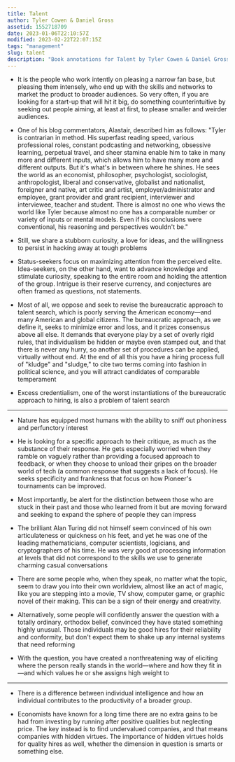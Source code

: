 ```yaml
---
title: Talent
author: Tyler Cowen & Daniel Gross
assetid: 1552718709
date: 2023-01-06T22:10:57Z
modified: 2023-02-22T22:07:15Z
tags: "management"
slug: talent
description: "Book annotations for Talent by Tyler Cowen & Daniel Gross"
---
```


*  It is the people who work intently on pleasing a narrow fan base, but pleasing them intensely, who end up with the skills and networks to market the product to broader audiences. So very often, if you are looking for a start-up that will hit it big, do something counterintuitive by seeking out people aiming, at least at first, to please smaller and weirder audiences.

*  One of his blog commentators, Alastair, described him as follows: "Tyler is contrarian in method. His superfast reading speed, various professional roles, constant podcasting and networking, obsessive learning, perpetual travel, and sheer stamina enable him to take in many more and different inputs, which allows him to have many more and different outputs. But it's what's in between where he shines. He sees the world as an economist, philosopher, psychologist, sociologist, anthropologist, liberal and conservative, globalist and nationalist, foreigner and native, art critic and artist, employer/administrator and employee, grant provider and grant recipient, interviewer and interviewee, teacher and student. There is almost no one who views the world like Tyler because almost no one has a comparable number or variety of inputs or mental models. Even if his conclusions were conventional, his reasoning and perspectives wouldn't be."

*  Still, we share a stubborn curiosity, a love for ideas, and the willingness to persist in hacking away at tough problems

*  Status-seekers focus on maximizing attention from the perceived elite. Idea-seekers, on the other hand, want to advance knowledge and stimulate curiosity, speaking to the entire room and holding the attention of the group. Intrigue is their reserve currency, and conjectures are often framed as questions, not statements.

*  Most of all, we oppose and seek to revise the bureaucratic approach to talent search, which is poorly serving the American economy—and many American and global citizens. The bureaucratic approach, as we define it, seeks to minimize error and loss, and it prizes consensus above all else. It demands that everyone play by a set of overly rigid rules, that individualism be hidden or maybe even stamped out, and that there is never any hurry, so another set of procedures can be applied, virtually without end. At the end of all this you have a hiring process full of "kludge" and "sludge," to cite two terms coming into fashion in political science, and you will attract candidates of comparable temperament

*  Excess credentialism, one of the worst instantiations of the bureaucratic approach to hiring, is also a problem of talent search

---

*  Nature has equipped most humans with the ability to sniff out phoniness and perfunctory interest

*  He is looking for a specific approach to their critique, as much as the substance of their response. He gets especially worried when they ramble on vaguely rather than providing a focused approach to feedback, or when they choose to unload their gripes on the broader world of tech (a common response that suggests a lack of focus). He seeks specificity and frankness that focus on how Pioneer's tournaments can be improved.

*  Most importantly, be alert for the distinction between those who are stuck in their past and those who learned from it but are moving forward and seeking to expand the sphere of people they can impress

*  The brilliant Alan Turing did not himself seem convinced of his own articulateness or quickness on his feet, and yet he was one of the leading mathematicians, computer scientists, logicians, and cryptographers of his time. He was very good at processing information at levels that did not correspond to the skills we use to generate charming casual conversations

*  There are some people who, when they speak, no matter what the topic, seem to draw you into their own worldview, almost like an act of magic, like you are stepping into a movie, TV show, computer game, or graphic novel of their making. This can be a sign of their energy and creativity.

*  Alternatively, some people will confidently answer the question with a totally ordinary, orthodox belief, convinced they have stated something highly unusual. Those individuals may be good hires for their reliability and conformity, but don't expect them to shake up any internal systems that need reforming

*  With the question, you have created a nonthreatening way of eliciting where the person really stands in the world—where and how they fit in—and which values he or she assigns high weight to

---

*  There is a difference between individual intelligence and how an individual contributes to the productivity of a broader group.

*  Economists have known for a long time there are no extra gains to be had from investing by running after positive qualities but neglecting price. The key instead is to find undervalued companies, and that means companies with hidden virtues. The importance of hidden virtues holds for quality hires as well, whether the dimension in question is smarts or something else.

